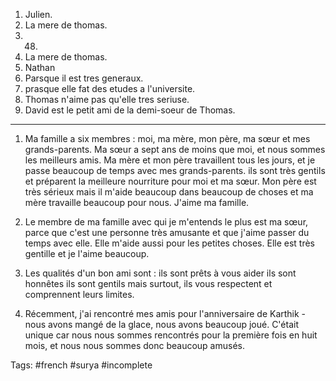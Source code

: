 1. Julien.
2. La mere de thomas.
3. 48.
4. La mere de thomas.
5. Nathan
6. Parsque il est tres generaux.
7. prasque elle fat des etudes a l'universite.
8. Thomas n'aime pas qu'elle tres seriuse.
9. David est le petit ami de la demi-soeur de Thomas.
------------------------------
1. Ma famille a six membres : moi, ma mère, mon père, ma sœur et mes grands-parents. Ma sœur a sept ans de moins que moi, et nous sommes les meilleurs amis. Ma mère et mon père travaillent tous les jours, et je passe beaucoup de temps avec mes grands-parents. ils sont très gentils et préparent la meilleure nourriture pour moi et ma sœur.
Mon père est très sérieux mais il m'aide beaucoup dans beaucoup de choses et ma mère travaille beaucoup pour nous. J'aime ma famille.

2. Le membre de ma famille avec qui je m'entends le plus est ma sœur, parce que c'est une personne très amusante et que j'aime passer du temps avec elle. Elle m'aide aussi pour les petites choses. Elle est très gentille et je l'aime beaucoup.

3. Les qualités d'un bon ami sont : 
ils sont prêts à vous aider
ils sont honnêtes
ils sont gentils
mais surtout, ils vous respectent et comprennent leurs limites.

4. Récemment, j'ai rencontré mes amis pour l'anniversaire de Karthik - nous avons mangé de la glace, nous avons beaucoup joué. C'était unique car nous nous sommes rencontrés pour la première fois en huit mois, et nous nous sommes donc beaucoup amusés.

Tags: #french #surya #incomplete